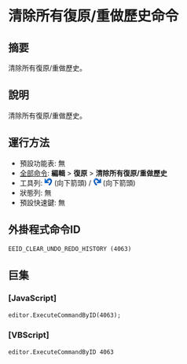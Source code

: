 # 清除所有復原/重做歷史命令

## 摘要

清除所有復原/重做歷史。

## 說明

清除所有復原/重做歷史。

## 運行方法

- 預設功能表: 無
- [全部命令](../tools/all_commands): **編輯** \> **復原** \> **清除所有復原/重做歷史**
- 工具列: ![](../../images/editundo.png) (向下箭頭) / ![](../../images/editredo.png) (向下箭頭)
- 狀態列: 無
- 預設快速鍵: 無

## 外掛程式命令ID

```
EEID_CLEAR_UNDO_REDO_HISTORY (4063)
```

## 巨集

### \[JavaScript\]

```
editor.ExecuteCommandByID(4063);
```

### \[VBScript\]

```
editor.ExecuteCommandByID 4063
```
